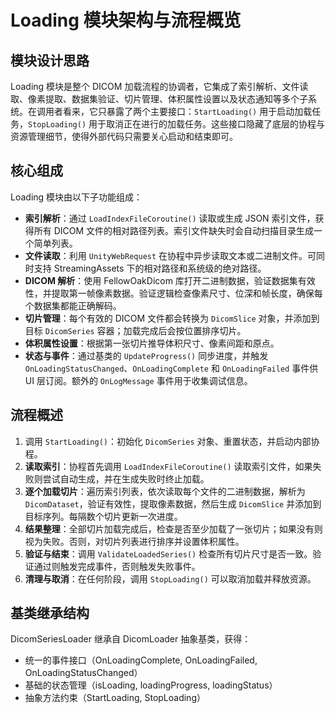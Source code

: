 # Loading 模块架构与流程概览

## 模块设计思路

Loading 模块是整个 DICOM 加载流程的协调者，它集成了索引解析、文件读取、像素提取、数据集验证、切片管理、体积属性设置以及状态通知等多个子系统。在调用者看来，它只暴露了两个主要接口：`StartLoading()` 用于启动加载任务，`StopLoading()` 用于取消正在进行的加载任务。这些接口隐藏了底层的协程与资源管理细节，使得外部代码只需要关心启动和结束即可。

## 核心组成

Loading 模块由以下子功能组成：

- **索引解析**：通过 `LoadIndexFileCoroutine()` 读取或生成 JSON 索引文件，获得所有 DICOM 文件的相对路径列表。索引文件缺失时会自动扫描目录生成一个简单列表。
- **文件读取**：利用 `UnityWebRequest` 在协程中异步读取文本或二进制文件。可同时支持 StreamingAssets 下的相对路径和系统级的绝对路径。
- **DICOM 解析**：使用 FellowOakDicom 库打开二进制数据，验证数据集有效性，并提取第一帧像素数据。验证逻辑检查像素尺寸、位深和帧长度，确保每个数据集都能正确解码。
- **切片管理**：每个有效的 DICOM 文件都会转换为 `DicomSlice` 对象，并添加到目标 `DicomSeries` 容器；加载完成后会按位置排序切片。
- **体积属性设置**：根据第一张切片推导体积尺寸、像素间距和原点。
- **状态与事件**：通过基类的 `UpdateProgress()` 同步进度，并触发 `OnLoadingStatusChanged`、`OnLoadingComplete` 和 `OnLoadingFailed` 事件供 UI 层订阅。额外的 `OnLogMessage` 事件用于收集调试信息。

## 流程概述

1. 调用 `StartLoading()`：初始化 `DicomSeries` 对象、重置状态，并启动内部协程。
2. **读取索引**：协程首先调用 `LoadIndexFileCoroutine()` 读取索引文件，如果失败则尝试自动生成，并在生成失败时终止加载。
3. **逐个加载切片**：遍历索引列表，依次读取每个文件的二进制数据，解析为 `DicomDataset`，验证有效性，提取像素数据，然后生成 `DicomSlice` 并添加到目标序列。每隔数个切片更新一次进度。
4. **结果整理**：全部切片加载完成后，检查是否至少加载了一张切片；如果没有则视为失败。否则，对切片列表进行排序并设置体积属性。
5. **验证与结束**：调用 `ValidateLoadedSeries()` 检查所有切片尺寸是否一致。验证通过则触发完成事件，否则触发失败事件。
6. **清理与取消**：在任何阶段，调用 `StopLoading()` 可以取消加载并释放资源。

## 基类继承结构
DicomSeriesLoader 继承自 DicomLoader 抽象基类，获得：
- 统一的事件接口（OnLoadingComplete, OnLoadingFailed, OnLoadingStatusChanged）
- 基础的状态管理（isLoading, loadingProgress, loadingStatus）
- 抽象方法约束（StartLoading, StopLoading）